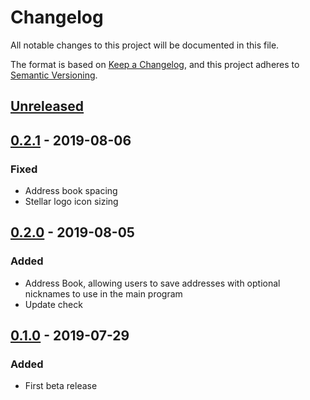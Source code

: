 # Changelog
All notable changes to this project will be documented in this file.

The format is based on [Keep a Changelog](https://keepachangelog.com/en/1.0.0/),
and this project adheres to [Semantic Versioning](https://semver.org/spec/v2.0.0.html).

## [Unreleased]

## [0.2.1] - 2019-08-06
### Fixed
- Address book spacing
- Stellar logo icon sizing

## [0.2.0] - 2019-08-05
### Added
- Address Book, allowing users to save addresses with optional nicknames to use in the main program
- Update check

## [0.1.0] - 2019-07-29
### Added
- First beta release

[Unreleased]: https://github.com/usertxt/stellar-csv-creator/compare/v0.2.1...dev
[0.2.1]: https://github.com/usertxt/stellar-csv-creator/compare/v0.2.0...v0.2.1
[0.2.0]: https://github.com/usertxt/stellar-csv-creator/compare/v0.1.0...v0.2.0
[0.1.0]: https://github.com/usertxt/stellar-csv-creator/releases/tag/v0.1.0